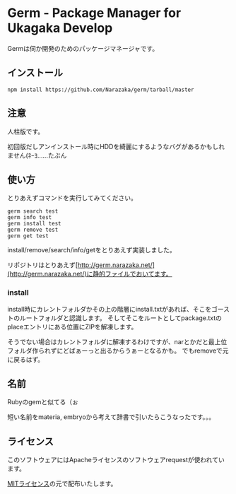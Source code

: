 Germ - Package Manager for Ukagaka Develop
==========================================

Germは伺か開発のためのパッケージマネージャです。

インストール
----------------------------------------

    npm install https://github.com/Narazaka/germ/tarball/master

注意
----------------------------------------

人柱版です。

初回版だしアンインストール時にHDDを綺麗にするようなバグがあるかもしれません(ﾈｰﾖ……たぶん

使い方
----------------------------------------

とりあえずコマンドを実行してみてください。

    germ search test
    germ info test
    germ install test
    germ remove test
    germ get test

install/remove/search/info/getをとりあえず実装しました。

リポジトリはとりあえず[http://germ.narazaka.net/](http://germ.narazaka.net/)に静的ファイルでおいてます。

### install

install時にカレントフォルダかその上の階層にinstall.txtがあれば、そこをゴーストのルートフォルダと認識します。
そしてそこをルートとしてpackage.txtのplaceエントリにある位置にZIPを解凍します。

そうでない場合はカレントフォルダに解凍するわけですが、narとかだと最上位フォルダ作られずにどばぁーっと出るからうぁーとなるかも。
でもremoveで元に戻るはず。

名前
----------------------------------------

Rubyのgemと似てる（ぉ

短い名前をmateria, embryoから考えて辞書で引いたらこうなったです。。。

ライセンス
--------------------------

このソフトウェアにはApacheライセンスのソフトウェアrequestが使われています。

[MITライセンス](http://narazaka.net/license/MIT?2014)の元で配布いたします。
